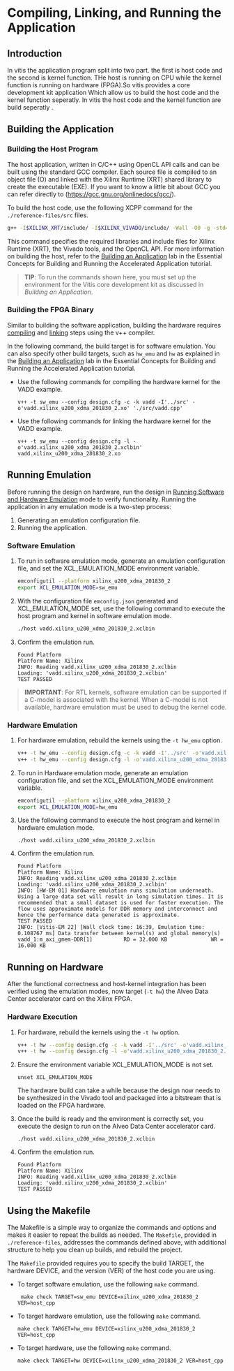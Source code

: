 
# Compiling, Linking, and Running the Application

## Introduction
In vitis the application program split into two part. the first is host code and the second is kernel function. THe host is running on CPU while the kernel function is running on hardware (FPGA).So vitis provides a core development kit application Which allow us to build the host code and the kernel function seperatly. In vitis the host code and the kernel function are build seperatly . 
## Building the Application

### Building the Host Program
The host application, written in C/C++ using OpenCL API calls and can be built using the standard GCC compiler. Each source file is compiled to an object file (O) and linked with the Xilinx Runtime (XRT) shared library to create the executable (EXE). If you want to know a little bit about GCC you can refer directly to (https://gcc.gnu.org/onlinedocs/gcc/).

To build the host code, use the following XCPP command for the `./reference-files/src` files.

   ```bash
g++ -I$XILINX_XRT/include/ -I$XILINX_VIVADO/include/ -Wall -O0 -g -std=c++11 ./src/host.cpp  -o 'host'  -L$XILINX_XRT/lib/ -lOpenCL -lpthread -lrt -lstdc++
   ```

This command specifies the required libraries and include files for Xilinx Runtime (XRT), the Vivado tools, and the OpenCL API. For more information on building the host, refer to the [Building an Application](/docs/Pathway3/BuildingAnApplication.md) lab in the  Essential Concepts for Building and Running the Accelerated Application tutorial.

>**TIP**: To run the commands shown here, you must set up the environment for the Vitis core development kit as discussed in *Building an Application*.

### Building the FPGA Binary

Similar to building the software application, building the hardware requires [compiling](../Pathway3/BuildingAnApplication.md#hardware-compilation) and [linking](../Pathway3/BuildingAnApplication.md#hardware-linking) steps using the v++ compiler.

In the following command, the build target is for software emulation. You can also specify other build targets, such as `hw_emu` and `hw` as explained in the [Building an Application](/docs/Pathway3/BuildingAnApplication.md) lab in the Essential Concepts for Building and Running the Accelerated Application tutorial.

* Use the following commands for compiling the hardware kernel for the VADD example.

   ```
   v++ -t sw_emu --config design.cfg -c -k vadd -I'../src' -o'vadd.xilinx_u200_xdma_201830_2.xo' './src/vadd.cpp'
   ```

* Use the following commands for linking the hardware kernel for the VADD example.

   ```
   v++ -t sw_emu --config design.cfg -l -o'vadd.xilinx_u200_xdma_201830_2.xclbin' vadd.xilinx_u200_xdma_201830_2.xo
   ```

## Running Emulation

Before running the design on hardware, run the design in [Running Software and Hardware Emulation](../Pathway3/Emulation.md) mode to verify functionality. Running the application in any emulation mode is a two-step process:

1. Generating an emulation configuration file.
2. Running the application.

### Software Emulation

1. To run in software emulation mode, generate an emulation configuration file, and set the XCL_EMULATION_MODE environment variable.

   ```bash
   emconfigutil --platform xilinx_u200_xdma_201830_2
   export XCL_EMULATION_MODE=sw_emu  
   ```

2. With the configuration file `emconfig.json` generated and XCL_EMULATION_MODE set, use the following command to execute the host program and kernel in software emulation mode.

   ```bash
   ./host vadd.xilinx_u200_xdma_201830_2.xclbin
   ```

3. Confirm the emulation run.

   ```
   Found Platform
   Platform Name: Xilinx
   INFO: Reading vadd.xilinx_u200_xdma_201830_2.xclbin
   Loading: 'vadd.xilinx_u200_xdma_201830_2.xclbin'
   TEST PASSED
   ```

>**IMPORTANT**: For RTL kernels, software emulation can be supported if a C-model is associated with the kernel. When a C-model is not available, hardware emulation must be used to debug the kernel code.

### Hardware Emulation

1. For hardware emulation, rebuild the kernels using the `-t hw_emu` option.

   ```bash
   v++ -t hw_emu --config design.cfg -c -k vadd -I'../src' -o'vadd.xilinx_u200_xdma_201830_2.xo' './src/vadd.cpp'
   v++ -t hw_emu --config design.cfg -l -o'vadd.xilinx_u200_xdma_201830_2.xclbin' vadd.xilinx_u200_xdma_201830_2.xo
   ```

2. To run in Hardware emulation mode, generate an emulation configuration file, and set the XCL_EMULATION_MODE environment variable.

   ```bash
   emconfigutil --platform xilinx_u200_xdma_201830_2
   export XCL_EMULATION_MODE=hw_emu
   ```   

3. Use the following command to execute the host program and kernel in hardware emulation mode.

   ```
   ./host vadd.xilinx_u200_xdma_201830_2.xclbin
   ```

4. Confirm the emulation run.

   ```
   Found Platform
   Platform Name: Xilinx
   INFO: Reading vadd.xilinx_u200_xdma_201830_2.xclbin
   Loading: 'vadd.xilinx_u200_xdma_201830_2.xclbin'
   INFO: [HW-EM 01] Hardware emulation runs simulation underneath. Using a large data set will result in long simulation times. It is recommended that a small dataset is used for faster execution. The flow uses approximate models for DDR memory and interconnect and hence the performance data generated is approximate.
   TEST PASSED
   INFO: [Vitis-EM 22] [Wall clock time: 16:39, Emulation time: 0.108767 ms] Data transfer between kernel(s) and global memory(s)
   vadd_1:m_axi_gmem-DDR[1]          RD = 32.000 KB              WR = 16.000 KB
   ```

## Running on Hardware

After the functional correctness and host-kernel integration has been verified using the emulation modes, now target (`-t hw`) the Alveo Data Center accelerator card on the Xilinx FPGA.

### Hardware Execution

1. For hardware, rebuild the kernels using the `-t hw` option.

   ```bash
   v++ -t hw --config design.cfg -c -k vadd -I'../src' -o'vadd.xilinx_u200_xdma_201830_2.xo' './src/vadd.cpp'
   v++ -t hw --config design.cfg -l -o'vadd.xilinx_u200_xdma_201830_2.xclbin' vadd.xilinx_u200_xdma_201830_2.xo
   ```

2. Ensure the environment variable XCL_EMULATION_MODE is not set.

   ```
   unset XCL_EMULATION_MODE
   ```

   The hardware build can take a while because the design now needs to be synthesized in the Vivado tool and packaged into a bitstream that is loaded on the FPGA hardware.

3. Once the build is ready and the environment is correctly set, you execute the design to run on the Alveo Data Center accelerator card.

   ```
   ./host vadd.xilinx_u200_xdma_201830_2.xclbin
   ```

4. Confirm the emulation run.

   ```
   Found Platform
   Platform Name: Xilinx
   INFO: Reading vadd.xilinx_u200_xdma_201830_2.xclbin
   Loading: 'vadd.xilinx_u200_xdma_201830_2.xclbin'
   TEST PASSED
   ```

## Using the Makefile

The Makefile is a simple way to organize the commands and options and makes it easier to repeat the builds as needed. The `Makefile`, provided in `./reference-files`, addresses the commands defined above, with additional structure to help you clean up builds, and rebuild the project.

The `Makefile` provided requires you to specify the build TARGET, the hardware DEVICE, and the version (VER) of the host code you are using.

* To target software emulation, use the following `make` command.

   ```
    make check TARGET=sw_emu DEVICE=xilinx_u200_xdma_201830_2 VER=host_cpp
    ```

* To target hardware emulation, use the following `make` command.

   ```
   make check TARGET=hw_emu DEVICE=xilinx_u200_xdma_201830_2 VER=host_cpp
   ```

* To target hardware, use the following `make` command.

   ```
   make check TARGET=hw DEVICE=xilinx_u200_xdma_201830_2 VER=host_cpp
   ```
